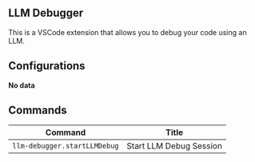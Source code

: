 ## LLM Debugger

This is a VSCode extension that allows you to debug your code using an LLM.

## Configurations

<!-- configs -->

**No data**

<!-- configs -->

## Commands

<!-- commands -->

| Command                      | Title                   |
| ---------------------------- | ----------------------- |
| `llm-debugger.startLLMDebug` | Start LLM Debug Session |

<!-- commands -->
